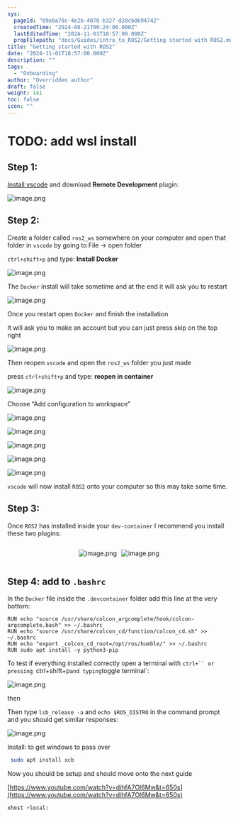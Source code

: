 ```yaml
---
sys:
  pageId: "89e0a78c-4e2b-4070-b327-d28cb0694742"
  createdTime: "2024-08-21T00:24:00.000Z"
  lastEditedTime: "2024-11-01T18:57:00.000Z"
  propFilepath: "docs/Guides/intro_to_ROS2/Getting started with ROS2.md"
title: "Getting started with ROS2"
date: "2024-11-01T18:57:00.000Z"
description: ""
tags:
  - "Onboarding"
author: "Overridden author"
draft: false
weight: 141
toc: false
icon: ""
---
```


# TODO: add wsl install

## Step 1:

[Install vscode](https://code.visualstudio.com/download) and download **Remote Development** plugin:

![image.png](https://prod-files-secure.s3.us-west-2.amazonaws.com/d518164a-d88e-44d1-a4ee-3adb3bd8bce0/efb52993-1881-4a40-b95e-6f020334f022/image.png?X-Amz-Algorithm=AWS4-HMAC-SHA256&X-Amz-Content-Sha256=UNSIGNED-PAYLOAD&X-Amz-Credential=ASIAZI2LB466SEQ6ZRR3%2F20250203%2Fus-west-2%2Fs3%2Faws4_request&X-Amz-Date=20250203T090905Z&X-Amz-Expires=3600&X-Amz-Security-Token=IQoJb3JpZ2luX2VjEPj%2F%2F%2F%2F%2F%2F%2F%2F%2F%2FwEaCXVzLXdlc3QtMiJHMEUCIAZDBe9WFVXQyuAx7hpRCKLOLdvRrMlz6tMxvo3tLzcBAiEArq7Nc6uEQAwC4Lnf53M2H71u31GKlROGQSlFrE1Bf4Uq%2FwMIERAAGgw2Mzc0MjMxODM4MDUiDANPc2%2BOMBsSlr%2FKIircAxDvfNXDxdcp9BJTx1ecymANo5fMbdX4ACpfPLiDj3rnsNjxpJ5q5hNCrnLaEykpXiyQNF3cilVTaMO8rq09o1J1MMcYJnmuSE1MTRSFgrHimu%2FG5c5gdscXFdRf%2FJaOnN135FmQ0sSvKtOHegmgSWf3ljm3yyrAUdrSuwpogbtV2HJ%2FMcTq3VawCleV6m6dZw6JIwHovvtXCIIfmqH6BfhflDk2bdHATIeKPvuDEfxzVT6i0inNElnU76qtGrXm8iyxzXQcSI1%2FKcyG8capn6z4RnCcualkoURy%2BEW5dg3RJ1yz6soEgKQpgtmTcplbVJuJWOCGfIZdAl3LGiNqTS19tqYoAiJcOB3xBerCXBjvEwYkVIqHtUUxPZYhc%2F3530LijYysewzjxbK2M6EYLbtHK%2F1%2FAcKl5V2uaAj9sPZ%2BN4NFuE578k8jMJbi3M8IbD%2BYgvT69kYF8ozjPm7mu4OUfQEkLhMpgm1VnHI5i3CGcBbyIpO4Jklu54HSwl0tV7YbyHFn2DulwoCCittYd%2FwsgKJqL1iebHpylnpXH2%2BVB4T5HwB5dqNCCSPpn6IQ3tzRW4kgpgBiQqeHB2k2RAQnLDLU7SnqXV7vQSlyF%2BCrAmrmoSfOjRdywRbAMNv0gb0GOqUBnzmYhLwCHbfbC90K7ZKakLM6pwzBYxreqCbQ%2BCDQZR9bYFGwnaAgwR3h90faGe4pmADpjSwQkpjKo5BZVy2tTwdURoRKifyQvd90u1S6P8YjcFjYZ7DqgLZ%2BJBdbsmotuPR8pCNl%2B8eCp1DWbzFLZIUQdOZrKCPFBM8EhIsXlk3eO6sG9GGkHWJdh01icZOAPkJaIfHccxE7qmr1EpSsstxZN9iG&X-Amz-Signature=c8380bb3d139642db4edf86f0fb9705b70fc32a9bcb834e749b39c3a1eb790b5&X-Amz-SignedHeaders=host&x-id=GetObject)

## Step 2:

Create a folder called `ros2_ws` somewhere on your computer and open that folder in `vscode` by going to File → open folder 

`ctrl+shift+p` and type: **Install Docker**

![image.png](https://prod-files-secure.s3.us-west-2.amazonaws.com/d518164a-d88e-44d1-a4ee-3adb3bd8bce0/2269dc0e-1cd5-47ff-bceb-c04ad9b2eab0/image.png?X-Amz-Algorithm=AWS4-HMAC-SHA256&X-Amz-Content-Sha256=UNSIGNED-PAYLOAD&X-Amz-Credential=ASIAZI2LB466SEQ6ZRR3%2F20250203%2Fus-west-2%2Fs3%2Faws4_request&X-Amz-Date=20250203T090905Z&X-Amz-Expires=3600&X-Amz-Security-Token=IQoJb3JpZ2luX2VjEPj%2F%2F%2F%2F%2F%2F%2F%2F%2F%2FwEaCXVzLXdlc3QtMiJHMEUCIAZDBe9WFVXQyuAx7hpRCKLOLdvRrMlz6tMxvo3tLzcBAiEArq7Nc6uEQAwC4Lnf53M2H71u31GKlROGQSlFrE1Bf4Uq%2FwMIERAAGgw2Mzc0MjMxODM4MDUiDANPc2%2BOMBsSlr%2FKIircAxDvfNXDxdcp9BJTx1ecymANo5fMbdX4ACpfPLiDj3rnsNjxpJ5q5hNCrnLaEykpXiyQNF3cilVTaMO8rq09o1J1MMcYJnmuSE1MTRSFgrHimu%2FG5c5gdscXFdRf%2FJaOnN135FmQ0sSvKtOHegmgSWf3ljm3yyrAUdrSuwpogbtV2HJ%2FMcTq3VawCleV6m6dZw6JIwHovvtXCIIfmqH6BfhflDk2bdHATIeKPvuDEfxzVT6i0inNElnU76qtGrXm8iyxzXQcSI1%2FKcyG8capn6z4RnCcualkoURy%2BEW5dg3RJ1yz6soEgKQpgtmTcplbVJuJWOCGfIZdAl3LGiNqTS19tqYoAiJcOB3xBerCXBjvEwYkVIqHtUUxPZYhc%2F3530LijYysewzjxbK2M6EYLbtHK%2F1%2FAcKl5V2uaAj9sPZ%2BN4NFuE578k8jMJbi3M8IbD%2BYgvT69kYF8ozjPm7mu4OUfQEkLhMpgm1VnHI5i3CGcBbyIpO4Jklu54HSwl0tV7YbyHFn2DulwoCCittYd%2FwsgKJqL1iebHpylnpXH2%2BVB4T5HwB5dqNCCSPpn6IQ3tzRW4kgpgBiQqeHB2k2RAQnLDLU7SnqXV7vQSlyF%2BCrAmrmoSfOjRdywRbAMNv0gb0GOqUBnzmYhLwCHbfbC90K7ZKakLM6pwzBYxreqCbQ%2BCDQZR9bYFGwnaAgwR3h90faGe4pmADpjSwQkpjKo5BZVy2tTwdURoRKifyQvd90u1S6P8YjcFjYZ7DqgLZ%2BJBdbsmotuPR8pCNl%2B8eCp1DWbzFLZIUQdOZrKCPFBM8EhIsXlk3eO6sG9GGkHWJdh01icZOAPkJaIfHccxE7qmr1EpSsstxZN9iG&X-Amz-Signature=db5c6b87136dbeb9ff11e30ad6989449a84dccb4600d8f5680fc9dac1b80f39e&X-Amz-SignedHeaders=host&x-id=GetObject)

The `Docker` install will take sometime and at the end it will ask you to restart

![image.png](https://prod-files-secure.s3.us-west-2.amazonaws.com/d518164a-d88e-44d1-a4ee-3adb3bd8bce0/ed233f78-be33-4b1f-b89c-9c346c0e961e/image.png?X-Amz-Algorithm=AWS4-HMAC-SHA256&X-Amz-Content-Sha256=UNSIGNED-PAYLOAD&X-Amz-Credential=ASIAZI2LB466SEQ6ZRR3%2F20250203%2Fus-west-2%2Fs3%2Faws4_request&X-Amz-Date=20250203T090905Z&X-Amz-Expires=3600&X-Amz-Security-Token=IQoJb3JpZ2luX2VjEPj%2F%2F%2F%2F%2F%2F%2F%2F%2F%2FwEaCXVzLXdlc3QtMiJHMEUCIAZDBe9WFVXQyuAx7hpRCKLOLdvRrMlz6tMxvo3tLzcBAiEArq7Nc6uEQAwC4Lnf53M2H71u31GKlROGQSlFrE1Bf4Uq%2FwMIERAAGgw2Mzc0MjMxODM4MDUiDANPc2%2BOMBsSlr%2FKIircAxDvfNXDxdcp9BJTx1ecymANo5fMbdX4ACpfPLiDj3rnsNjxpJ5q5hNCrnLaEykpXiyQNF3cilVTaMO8rq09o1J1MMcYJnmuSE1MTRSFgrHimu%2FG5c5gdscXFdRf%2FJaOnN135FmQ0sSvKtOHegmgSWf3ljm3yyrAUdrSuwpogbtV2HJ%2FMcTq3VawCleV6m6dZw6JIwHovvtXCIIfmqH6BfhflDk2bdHATIeKPvuDEfxzVT6i0inNElnU76qtGrXm8iyxzXQcSI1%2FKcyG8capn6z4RnCcualkoURy%2BEW5dg3RJ1yz6soEgKQpgtmTcplbVJuJWOCGfIZdAl3LGiNqTS19tqYoAiJcOB3xBerCXBjvEwYkVIqHtUUxPZYhc%2F3530LijYysewzjxbK2M6EYLbtHK%2F1%2FAcKl5V2uaAj9sPZ%2BN4NFuE578k8jMJbi3M8IbD%2BYgvT69kYF8ozjPm7mu4OUfQEkLhMpgm1VnHI5i3CGcBbyIpO4Jklu54HSwl0tV7YbyHFn2DulwoCCittYd%2FwsgKJqL1iebHpylnpXH2%2BVB4T5HwB5dqNCCSPpn6IQ3tzRW4kgpgBiQqeHB2k2RAQnLDLU7SnqXV7vQSlyF%2BCrAmrmoSfOjRdywRbAMNv0gb0GOqUBnzmYhLwCHbfbC90K7ZKakLM6pwzBYxreqCbQ%2BCDQZR9bYFGwnaAgwR3h90faGe4pmADpjSwQkpjKo5BZVy2tTwdURoRKifyQvd90u1S6P8YjcFjYZ7DqgLZ%2BJBdbsmotuPR8pCNl%2B8eCp1DWbzFLZIUQdOZrKCPFBM8EhIsXlk3eO6sG9GGkHWJdh01icZOAPkJaIfHccxE7qmr1EpSsstxZN9iG&X-Amz-Signature=6ead074419c6de8cd18b7e4576507643b9892ed3bd7dc0a72e3c558627ac1036&X-Amz-SignedHeaders=host&x-id=GetObject)

Once you restart open `Docker` and finish the installation

It will ask you to make an account but you can just press skip on the top right

![image.png](https://prod-files-secure.s3.us-west-2.amazonaws.com/d518164a-d88e-44d1-a4ee-3adb3bd8bce0/21010ad9-1659-4fd9-9f59-9932a09b2a3d/image.png?X-Amz-Algorithm=AWS4-HMAC-SHA256&X-Amz-Content-Sha256=UNSIGNED-PAYLOAD&X-Amz-Credential=ASIAZI2LB466SEQ6ZRR3%2F20250203%2Fus-west-2%2Fs3%2Faws4_request&X-Amz-Date=20250203T090905Z&X-Amz-Expires=3600&X-Amz-Security-Token=IQoJb3JpZ2luX2VjEPj%2F%2F%2F%2F%2F%2F%2F%2F%2F%2FwEaCXVzLXdlc3QtMiJHMEUCIAZDBe9WFVXQyuAx7hpRCKLOLdvRrMlz6tMxvo3tLzcBAiEArq7Nc6uEQAwC4Lnf53M2H71u31GKlROGQSlFrE1Bf4Uq%2FwMIERAAGgw2Mzc0MjMxODM4MDUiDANPc2%2BOMBsSlr%2FKIircAxDvfNXDxdcp9BJTx1ecymANo5fMbdX4ACpfPLiDj3rnsNjxpJ5q5hNCrnLaEykpXiyQNF3cilVTaMO8rq09o1J1MMcYJnmuSE1MTRSFgrHimu%2FG5c5gdscXFdRf%2FJaOnN135FmQ0sSvKtOHegmgSWf3ljm3yyrAUdrSuwpogbtV2HJ%2FMcTq3VawCleV6m6dZw6JIwHovvtXCIIfmqH6BfhflDk2bdHATIeKPvuDEfxzVT6i0inNElnU76qtGrXm8iyxzXQcSI1%2FKcyG8capn6z4RnCcualkoURy%2BEW5dg3RJ1yz6soEgKQpgtmTcplbVJuJWOCGfIZdAl3LGiNqTS19tqYoAiJcOB3xBerCXBjvEwYkVIqHtUUxPZYhc%2F3530LijYysewzjxbK2M6EYLbtHK%2F1%2FAcKl5V2uaAj9sPZ%2BN4NFuE578k8jMJbi3M8IbD%2BYgvT69kYF8ozjPm7mu4OUfQEkLhMpgm1VnHI5i3CGcBbyIpO4Jklu54HSwl0tV7YbyHFn2DulwoCCittYd%2FwsgKJqL1iebHpylnpXH2%2BVB4T5HwB5dqNCCSPpn6IQ3tzRW4kgpgBiQqeHB2k2RAQnLDLU7SnqXV7vQSlyF%2BCrAmrmoSfOjRdywRbAMNv0gb0GOqUBnzmYhLwCHbfbC90K7ZKakLM6pwzBYxreqCbQ%2BCDQZR9bYFGwnaAgwR3h90faGe4pmADpjSwQkpjKo5BZVy2tTwdURoRKifyQvd90u1S6P8YjcFjYZ7DqgLZ%2BJBdbsmotuPR8pCNl%2B8eCp1DWbzFLZIUQdOZrKCPFBM8EhIsXlk3eO6sG9GGkHWJdh01icZOAPkJaIfHccxE7qmr1EpSsstxZN9iG&X-Amz-Signature=d56367e8c60f2d880467ed9ad9633d5e979a5d3676e92322c243d14c2287d09e&X-Amz-SignedHeaders=host&x-id=GetObject)

Then reopen `vscode` and open the `ros2_ws` folder you just made

press `ctrl+shift+p` and type: **reopen in container**

![image.png](https://prod-files-secure.s3.us-west-2.amazonaws.com/d518164a-d88e-44d1-a4ee-3adb3bd8bce0/4e93b8c2-41ad-488c-8095-c74205196118/image.png?X-Amz-Algorithm=AWS4-HMAC-SHA256&X-Amz-Content-Sha256=UNSIGNED-PAYLOAD&X-Amz-Credential=ASIAZI2LB466SEQ6ZRR3%2F20250203%2Fus-west-2%2Fs3%2Faws4_request&X-Amz-Date=20250203T090905Z&X-Amz-Expires=3600&X-Amz-Security-Token=IQoJb3JpZ2luX2VjEPj%2F%2F%2F%2F%2F%2F%2F%2F%2F%2FwEaCXVzLXdlc3QtMiJHMEUCIAZDBe9WFVXQyuAx7hpRCKLOLdvRrMlz6tMxvo3tLzcBAiEArq7Nc6uEQAwC4Lnf53M2H71u31GKlROGQSlFrE1Bf4Uq%2FwMIERAAGgw2Mzc0MjMxODM4MDUiDANPc2%2BOMBsSlr%2FKIircAxDvfNXDxdcp9BJTx1ecymANo5fMbdX4ACpfPLiDj3rnsNjxpJ5q5hNCrnLaEykpXiyQNF3cilVTaMO8rq09o1J1MMcYJnmuSE1MTRSFgrHimu%2FG5c5gdscXFdRf%2FJaOnN135FmQ0sSvKtOHegmgSWf3ljm3yyrAUdrSuwpogbtV2HJ%2FMcTq3VawCleV6m6dZw6JIwHovvtXCIIfmqH6BfhflDk2bdHATIeKPvuDEfxzVT6i0inNElnU76qtGrXm8iyxzXQcSI1%2FKcyG8capn6z4RnCcualkoURy%2BEW5dg3RJ1yz6soEgKQpgtmTcplbVJuJWOCGfIZdAl3LGiNqTS19tqYoAiJcOB3xBerCXBjvEwYkVIqHtUUxPZYhc%2F3530LijYysewzjxbK2M6EYLbtHK%2F1%2FAcKl5V2uaAj9sPZ%2BN4NFuE578k8jMJbi3M8IbD%2BYgvT69kYF8ozjPm7mu4OUfQEkLhMpgm1VnHI5i3CGcBbyIpO4Jklu54HSwl0tV7YbyHFn2DulwoCCittYd%2FwsgKJqL1iebHpylnpXH2%2BVB4T5HwB5dqNCCSPpn6IQ3tzRW4kgpgBiQqeHB2k2RAQnLDLU7SnqXV7vQSlyF%2BCrAmrmoSfOjRdywRbAMNv0gb0GOqUBnzmYhLwCHbfbC90K7ZKakLM6pwzBYxreqCbQ%2BCDQZR9bYFGwnaAgwR3h90faGe4pmADpjSwQkpjKo5BZVy2tTwdURoRKifyQvd90u1S6P8YjcFjYZ7DqgLZ%2BJBdbsmotuPR8pCNl%2B8eCp1DWbzFLZIUQdOZrKCPFBM8EhIsXlk3eO6sG9GGkHWJdh01icZOAPkJaIfHccxE7qmr1EpSsstxZN9iG&X-Amz-Signature=5625cc368ab2d76e5a2318391f4ccdbff14b330183df67f3fbe66101dac1eccc&X-Amz-SignedHeaders=host&x-id=GetObject)

Choose “Add configuration to workspace”

![image.png](https://prod-files-secure.s3.us-west-2.amazonaws.com/d518164a-d88e-44d1-a4ee-3adb3bd8bce0/9560b282-5060-4989-ba37-97e7b2c22476/image.png?X-Amz-Algorithm=AWS4-HMAC-SHA256&X-Amz-Content-Sha256=UNSIGNED-PAYLOAD&X-Amz-Credential=ASIAZI2LB466SEQ6ZRR3%2F20250203%2Fus-west-2%2Fs3%2Faws4_request&X-Amz-Date=20250203T090905Z&X-Amz-Expires=3600&X-Amz-Security-Token=IQoJb3JpZ2luX2VjEPj%2F%2F%2F%2F%2F%2F%2F%2F%2F%2FwEaCXVzLXdlc3QtMiJHMEUCIAZDBe9WFVXQyuAx7hpRCKLOLdvRrMlz6tMxvo3tLzcBAiEArq7Nc6uEQAwC4Lnf53M2H71u31GKlROGQSlFrE1Bf4Uq%2FwMIERAAGgw2Mzc0MjMxODM4MDUiDANPc2%2BOMBsSlr%2FKIircAxDvfNXDxdcp9BJTx1ecymANo5fMbdX4ACpfPLiDj3rnsNjxpJ5q5hNCrnLaEykpXiyQNF3cilVTaMO8rq09o1J1MMcYJnmuSE1MTRSFgrHimu%2FG5c5gdscXFdRf%2FJaOnN135FmQ0sSvKtOHegmgSWf3ljm3yyrAUdrSuwpogbtV2HJ%2FMcTq3VawCleV6m6dZw6JIwHovvtXCIIfmqH6BfhflDk2bdHATIeKPvuDEfxzVT6i0inNElnU76qtGrXm8iyxzXQcSI1%2FKcyG8capn6z4RnCcualkoURy%2BEW5dg3RJ1yz6soEgKQpgtmTcplbVJuJWOCGfIZdAl3LGiNqTS19tqYoAiJcOB3xBerCXBjvEwYkVIqHtUUxPZYhc%2F3530LijYysewzjxbK2M6EYLbtHK%2F1%2FAcKl5V2uaAj9sPZ%2BN4NFuE578k8jMJbi3M8IbD%2BYgvT69kYF8ozjPm7mu4OUfQEkLhMpgm1VnHI5i3CGcBbyIpO4Jklu54HSwl0tV7YbyHFn2DulwoCCittYd%2FwsgKJqL1iebHpylnpXH2%2BVB4T5HwB5dqNCCSPpn6IQ3tzRW4kgpgBiQqeHB2k2RAQnLDLU7SnqXV7vQSlyF%2BCrAmrmoSfOjRdywRbAMNv0gb0GOqUBnzmYhLwCHbfbC90K7ZKakLM6pwzBYxreqCbQ%2BCDQZR9bYFGwnaAgwR3h90faGe4pmADpjSwQkpjKo5BZVy2tTwdURoRKifyQvd90u1S6P8YjcFjYZ7DqgLZ%2BJBdbsmotuPR8pCNl%2B8eCp1DWbzFLZIUQdOZrKCPFBM8EhIsXlk3eO6sG9GGkHWJdh01icZOAPkJaIfHccxE7qmr1EpSsstxZN9iG&X-Amz-Signature=26070a3ff5301bf2f97ab965218b21baa9ea3f77a55fc36d6fa3f82a54cc5541&X-Amz-SignedHeaders=host&x-id=GetObject)

![image.png](https://prod-files-secure.s3.us-west-2.amazonaws.com/d518164a-d88e-44d1-a4ee-3adb3bd8bce0/2ee63f81-886b-48e8-a553-dc6e5eac99e4/image.png?X-Amz-Algorithm=AWS4-HMAC-SHA256&X-Amz-Content-Sha256=UNSIGNED-PAYLOAD&X-Amz-Credential=ASIAZI2LB466SEQ6ZRR3%2F20250203%2Fus-west-2%2Fs3%2Faws4_request&X-Amz-Date=20250203T090905Z&X-Amz-Expires=3600&X-Amz-Security-Token=IQoJb3JpZ2luX2VjEPj%2F%2F%2F%2F%2F%2F%2F%2F%2F%2FwEaCXVzLXdlc3QtMiJHMEUCIAZDBe9WFVXQyuAx7hpRCKLOLdvRrMlz6tMxvo3tLzcBAiEArq7Nc6uEQAwC4Lnf53M2H71u31GKlROGQSlFrE1Bf4Uq%2FwMIERAAGgw2Mzc0MjMxODM4MDUiDANPc2%2BOMBsSlr%2FKIircAxDvfNXDxdcp9BJTx1ecymANo5fMbdX4ACpfPLiDj3rnsNjxpJ5q5hNCrnLaEykpXiyQNF3cilVTaMO8rq09o1J1MMcYJnmuSE1MTRSFgrHimu%2FG5c5gdscXFdRf%2FJaOnN135FmQ0sSvKtOHegmgSWf3ljm3yyrAUdrSuwpogbtV2HJ%2FMcTq3VawCleV6m6dZw6JIwHovvtXCIIfmqH6BfhflDk2bdHATIeKPvuDEfxzVT6i0inNElnU76qtGrXm8iyxzXQcSI1%2FKcyG8capn6z4RnCcualkoURy%2BEW5dg3RJ1yz6soEgKQpgtmTcplbVJuJWOCGfIZdAl3LGiNqTS19tqYoAiJcOB3xBerCXBjvEwYkVIqHtUUxPZYhc%2F3530LijYysewzjxbK2M6EYLbtHK%2F1%2FAcKl5V2uaAj9sPZ%2BN4NFuE578k8jMJbi3M8IbD%2BYgvT69kYF8ozjPm7mu4OUfQEkLhMpgm1VnHI5i3CGcBbyIpO4Jklu54HSwl0tV7YbyHFn2DulwoCCittYd%2FwsgKJqL1iebHpylnpXH2%2BVB4T5HwB5dqNCCSPpn6IQ3tzRW4kgpgBiQqeHB2k2RAQnLDLU7SnqXV7vQSlyF%2BCrAmrmoSfOjRdywRbAMNv0gb0GOqUBnzmYhLwCHbfbC90K7ZKakLM6pwzBYxreqCbQ%2BCDQZR9bYFGwnaAgwR3h90faGe4pmADpjSwQkpjKo5BZVy2tTwdURoRKifyQvd90u1S6P8YjcFjYZ7DqgLZ%2BJBdbsmotuPR8pCNl%2B8eCp1DWbzFLZIUQdOZrKCPFBM8EhIsXlk3eO6sG9GGkHWJdh01icZOAPkJaIfHccxE7qmr1EpSsstxZN9iG&X-Amz-Signature=ccc0962e9f8321d34a67336cf8cb1f550a31dd75eda5f142f411bb529152d4df&X-Amz-SignedHeaders=host&x-id=GetObject)

![image.png](https://prod-files-secure.s3.us-west-2.amazonaws.com/d518164a-d88e-44d1-a4ee-3adb3bd8bce0/ae1580b2-b048-407e-aed9-b584224a7a04/image.png?X-Amz-Algorithm=AWS4-HMAC-SHA256&X-Amz-Content-Sha256=UNSIGNED-PAYLOAD&X-Amz-Credential=ASIAZI2LB466SEQ6ZRR3%2F20250203%2Fus-west-2%2Fs3%2Faws4_request&X-Amz-Date=20250203T090905Z&X-Amz-Expires=3600&X-Amz-Security-Token=IQoJb3JpZ2luX2VjEPj%2F%2F%2F%2F%2F%2F%2F%2F%2F%2FwEaCXVzLXdlc3QtMiJHMEUCIAZDBe9WFVXQyuAx7hpRCKLOLdvRrMlz6tMxvo3tLzcBAiEArq7Nc6uEQAwC4Lnf53M2H71u31GKlROGQSlFrE1Bf4Uq%2FwMIERAAGgw2Mzc0MjMxODM4MDUiDANPc2%2BOMBsSlr%2FKIircAxDvfNXDxdcp9BJTx1ecymANo5fMbdX4ACpfPLiDj3rnsNjxpJ5q5hNCrnLaEykpXiyQNF3cilVTaMO8rq09o1J1MMcYJnmuSE1MTRSFgrHimu%2FG5c5gdscXFdRf%2FJaOnN135FmQ0sSvKtOHegmgSWf3ljm3yyrAUdrSuwpogbtV2HJ%2FMcTq3VawCleV6m6dZw6JIwHovvtXCIIfmqH6BfhflDk2bdHATIeKPvuDEfxzVT6i0inNElnU76qtGrXm8iyxzXQcSI1%2FKcyG8capn6z4RnCcualkoURy%2BEW5dg3RJ1yz6soEgKQpgtmTcplbVJuJWOCGfIZdAl3LGiNqTS19tqYoAiJcOB3xBerCXBjvEwYkVIqHtUUxPZYhc%2F3530LijYysewzjxbK2M6EYLbtHK%2F1%2FAcKl5V2uaAj9sPZ%2BN4NFuE578k8jMJbi3M8IbD%2BYgvT69kYF8ozjPm7mu4OUfQEkLhMpgm1VnHI5i3CGcBbyIpO4Jklu54HSwl0tV7YbyHFn2DulwoCCittYd%2FwsgKJqL1iebHpylnpXH2%2BVB4T5HwB5dqNCCSPpn6IQ3tzRW4kgpgBiQqeHB2k2RAQnLDLU7SnqXV7vQSlyF%2BCrAmrmoSfOjRdywRbAMNv0gb0GOqUBnzmYhLwCHbfbC90K7ZKakLM6pwzBYxreqCbQ%2BCDQZR9bYFGwnaAgwR3h90faGe4pmADpjSwQkpjKo5BZVy2tTwdURoRKifyQvd90u1S6P8YjcFjYZ7DqgLZ%2BJBdbsmotuPR8pCNl%2B8eCp1DWbzFLZIUQdOZrKCPFBM8EhIsXlk3eO6sG9GGkHWJdh01icZOAPkJaIfHccxE7qmr1EpSsstxZN9iG&X-Amz-Signature=6990710faf7494aef1173a3b7b503bca0c59c7c068f10cd2d00ad70d7ef7e71c&X-Amz-SignedHeaders=host&x-id=GetObject)

![image.png](https://prod-files-secure.s3.us-west-2.amazonaws.com/d518164a-d88e-44d1-a4ee-3adb3bd8bce0/53255b28-f75e-430f-b9e3-c0ac8577e42b/image.png?X-Amz-Algorithm=AWS4-HMAC-SHA256&X-Amz-Content-Sha256=UNSIGNED-PAYLOAD&X-Amz-Credential=ASIAZI2LB466SEQ6ZRR3%2F20250203%2Fus-west-2%2Fs3%2Faws4_request&X-Amz-Date=20250203T090905Z&X-Amz-Expires=3600&X-Amz-Security-Token=IQoJb3JpZ2luX2VjEPj%2F%2F%2F%2F%2F%2F%2F%2F%2F%2FwEaCXVzLXdlc3QtMiJHMEUCIAZDBe9WFVXQyuAx7hpRCKLOLdvRrMlz6tMxvo3tLzcBAiEArq7Nc6uEQAwC4Lnf53M2H71u31GKlROGQSlFrE1Bf4Uq%2FwMIERAAGgw2Mzc0MjMxODM4MDUiDANPc2%2BOMBsSlr%2FKIircAxDvfNXDxdcp9BJTx1ecymANo5fMbdX4ACpfPLiDj3rnsNjxpJ5q5hNCrnLaEykpXiyQNF3cilVTaMO8rq09o1J1MMcYJnmuSE1MTRSFgrHimu%2FG5c5gdscXFdRf%2FJaOnN135FmQ0sSvKtOHegmgSWf3ljm3yyrAUdrSuwpogbtV2HJ%2FMcTq3VawCleV6m6dZw6JIwHovvtXCIIfmqH6BfhflDk2bdHATIeKPvuDEfxzVT6i0inNElnU76qtGrXm8iyxzXQcSI1%2FKcyG8capn6z4RnCcualkoURy%2BEW5dg3RJ1yz6soEgKQpgtmTcplbVJuJWOCGfIZdAl3LGiNqTS19tqYoAiJcOB3xBerCXBjvEwYkVIqHtUUxPZYhc%2F3530LijYysewzjxbK2M6EYLbtHK%2F1%2FAcKl5V2uaAj9sPZ%2BN4NFuE578k8jMJbi3M8IbD%2BYgvT69kYF8ozjPm7mu4OUfQEkLhMpgm1VnHI5i3CGcBbyIpO4Jklu54HSwl0tV7YbyHFn2DulwoCCittYd%2FwsgKJqL1iebHpylnpXH2%2BVB4T5HwB5dqNCCSPpn6IQ3tzRW4kgpgBiQqeHB2k2RAQnLDLU7SnqXV7vQSlyF%2BCrAmrmoSfOjRdywRbAMNv0gb0GOqUBnzmYhLwCHbfbC90K7ZKakLM6pwzBYxreqCbQ%2BCDQZR9bYFGwnaAgwR3h90faGe4pmADpjSwQkpjKo5BZVy2tTwdURoRKifyQvd90u1S6P8YjcFjYZ7DqgLZ%2BJBdbsmotuPR8pCNl%2B8eCp1DWbzFLZIUQdOZrKCPFBM8EhIsXlk3eO6sG9GGkHWJdh01icZOAPkJaIfHccxE7qmr1EpSsstxZN9iG&X-Amz-Signature=eee05d7750886b561af489a32563876df462a5b37f475fc61574452a3a3d1853&X-Amz-SignedHeaders=host&x-id=GetObject)

![image.png](https://prod-files-secure.s3.us-west-2.amazonaws.com/d518164a-d88e-44d1-a4ee-3adb3bd8bce0/7c562767-5af9-4ffb-97d1-327bcdf4ee00/image.png?X-Amz-Algorithm=AWS4-HMAC-SHA256&X-Amz-Content-Sha256=UNSIGNED-PAYLOAD&X-Amz-Credential=ASIAZI2LB466SEQ6ZRR3%2F20250203%2Fus-west-2%2Fs3%2Faws4_request&X-Amz-Date=20250203T090905Z&X-Amz-Expires=3600&X-Amz-Security-Token=IQoJb3JpZ2luX2VjEPj%2F%2F%2F%2F%2F%2F%2F%2F%2F%2FwEaCXVzLXdlc3QtMiJHMEUCIAZDBe9WFVXQyuAx7hpRCKLOLdvRrMlz6tMxvo3tLzcBAiEArq7Nc6uEQAwC4Lnf53M2H71u31GKlROGQSlFrE1Bf4Uq%2FwMIERAAGgw2Mzc0MjMxODM4MDUiDANPc2%2BOMBsSlr%2FKIircAxDvfNXDxdcp9BJTx1ecymANo5fMbdX4ACpfPLiDj3rnsNjxpJ5q5hNCrnLaEykpXiyQNF3cilVTaMO8rq09o1J1MMcYJnmuSE1MTRSFgrHimu%2FG5c5gdscXFdRf%2FJaOnN135FmQ0sSvKtOHegmgSWf3ljm3yyrAUdrSuwpogbtV2HJ%2FMcTq3VawCleV6m6dZw6JIwHovvtXCIIfmqH6BfhflDk2bdHATIeKPvuDEfxzVT6i0inNElnU76qtGrXm8iyxzXQcSI1%2FKcyG8capn6z4RnCcualkoURy%2BEW5dg3RJ1yz6soEgKQpgtmTcplbVJuJWOCGfIZdAl3LGiNqTS19tqYoAiJcOB3xBerCXBjvEwYkVIqHtUUxPZYhc%2F3530LijYysewzjxbK2M6EYLbtHK%2F1%2FAcKl5V2uaAj9sPZ%2BN4NFuE578k8jMJbi3M8IbD%2BYgvT69kYF8ozjPm7mu4OUfQEkLhMpgm1VnHI5i3CGcBbyIpO4Jklu54HSwl0tV7YbyHFn2DulwoCCittYd%2FwsgKJqL1iebHpylnpXH2%2BVB4T5HwB5dqNCCSPpn6IQ3tzRW4kgpgBiQqeHB2k2RAQnLDLU7SnqXV7vQSlyF%2BCrAmrmoSfOjRdywRbAMNv0gb0GOqUBnzmYhLwCHbfbC90K7ZKakLM6pwzBYxreqCbQ%2BCDQZR9bYFGwnaAgwR3h90faGe4pmADpjSwQkpjKo5BZVy2tTwdURoRKifyQvd90u1S6P8YjcFjYZ7DqgLZ%2BJBdbsmotuPR8pCNl%2B8eCp1DWbzFLZIUQdOZrKCPFBM8EhIsXlk3eO6sG9GGkHWJdh01icZOAPkJaIfHccxE7qmr1EpSsstxZN9iG&X-Amz-Signature=521b63759338dc35c9f2d2a42a0751ea479b0c3d874eff30a29403063832c883&X-Amz-SignedHeaders=host&x-id=GetObject)

`vscode` will now install `ROS2` onto your computer so this may take some time.

## Step 3:

Once `ROS2` has installed inside your `dev-container` I recommend you install these two plugins:

<div style="display: flex;flex-direction: row; column-gap:10px; max-width: 630px;justify-content: center;">
<div>

![image.png](https://prod-files-secure.s3.us-west-2.amazonaws.com/d518164a-d88e-44d1-a4ee-3adb3bd8bce0/3fc3d550-5a54-4ba1-ba6b-faa01cdb7369/image.png?X-Amz-Algorithm=AWS4-HMAC-SHA256&X-Amz-Content-Sha256=UNSIGNED-PAYLOAD&X-Amz-Credential=ASIAZI2LB466XNVLZUUG%2F20250203%2Fus-west-2%2Fs3%2Faws4_request&X-Amz-Date=20250203T090908Z&X-Amz-Expires=3600&X-Amz-Security-Token=IQoJb3JpZ2luX2VjEPj%2F%2F%2F%2F%2F%2F%2F%2F%2F%2FwEaCXVzLXdlc3QtMiJHMEUCIFHV2PrheK35jVUuoHJqw8QY5m1cX%2F%2BgvLn%2F3arnLyIlAiEAplHOzxBX3MVrQkdkLfH8Z3UuHzw5YxqkzxBG8R2vApsq%2FwMIERAAGgw2Mzc0MjMxODM4MDUiDMnYfwB4o4WvIjscpircA%2Ff07BQOVTrZbAaFvLIMIeggb6Db%2F9hxU3bZnOjmlgRn0iYlfHXjn%2B6eF2%2BSz4MDji7AjV92%2FCkf3N%2F9hsLJx1W%2Fa8HTirxvqI5nB4za8VAsjG4489FNtevR0iicEdBOohRV3DVGj%2BWaBBZw3NrVYev5iyEzY5ZkdBl3vUvtUqwf3UQG49AfKmm%2FpwCtAkot0KTpA876MWJbblUVgFH60iPJM4nzYYDchxyli8O4d%2FcfF7sLzJo%2BAUVCot%2FInTK4ryAtdrcVisSU0V7zMx1B%2BNT4C53GDdi%2BVNItB08Nzo3crNpEaHNIkXYwdmRWNKQCAMQ%2BQhCu%2By1PxaQ3%2FJqClX0C3NCeydKEWoM4A0B972FxLp6RAqdgpuIpQzlcylWXOv3QAPDAl3pe6n%2Fjwu2jo4KsZwxaXDAhYotZ%2BsbSLPeL%2BEMJacqoPXoG4xf587wrHa9e9d8TpCoEqNzi3tX60DAbbrB1Gzt3zf%2BUANhdX0CXf0NTt0z3RtC5I4AItonld5Hs0teyGoyx4vF%2BSfQyEBGPmZoQ9HIOZfUmBwfeSPm4CVcqBafBG%2BOFPjsLJvuhux0jCpmyIj6AgMlQUekJsD5pZPZOiPEJkaWzlKphQ9oE%2Bj9RRf%2B1a55kZWeyMJn0gb0GOqUBSUP%2BhgXBWYdkzwiPb3LN3nuUAXQt%2FZ6zyo8w5AJANXEDrlB37P2XoxZnM035sq%2FRgLpbTtVy6sxdt7ch5b8UtA0c6uGA0BMH4DZCaXE%2BIj340g4J%2FTbTgZRDWnMan%2Bx47XVLCz0ALaJ%2FbaxRirHlPP1z%2FQOwkboUWEcMEa07tg%2BQG%2FM6XaDbtez%2FwQFOtZ6UqVwg9Zh5o5YjAicTXIFyzoaSfYBa&X-Amz-Signature=9647f3b3018f526e18c6d98c8c2432e5d8d8957597f7d86ee4874e829aaa66c5&X-Amz-SignedHeaders=host&x-id=GetObject)

</div>
<div>

![image.png](https://prod-files-secure.s3.us-west-2.amazonaws.com/d518164a-d88e-44d1-a4ee-3adb3bd8bce0/d994cc66-13c2-4093-a5a3-f84cf4601a82/image.png?X-Amz-Algorithm=AWS4-HMAC-SHA256&X-Amz-Content-Sha256=UNSIGNED-PAYLOAD&X-Amz-Credential=ASIAZI2LB4663VM462QT%2F20250203%2Fus-west-2%2Fs3%2Faws4_request&X-Amz-Date=20250203T090908Z&X-Amz-Expires=3600&X-Amz-Security-Token=IQoJb3JpZ2luX2VjEPj%2F%2F%2F%2F%2F%2F%2F%2F%2F%2FwEaCXVzLXdlc3QtMiJGMEQCIFKi2gLIPT5gkwCByFlgz9anOJw%2Fc8BaxtfSRZPHrr7qAiBMyKC3MJN4hzEuPV3jAqOajMyBRuaCUgIIxFpCBGxsKSr%2FAwgREAAaDDYzNzQyMzE4MzgwNSIMyOz2NwlVodQjtXNIKtwDGsGlGyC1Hak0vi%2FNKrWSH9rN58WGS8hy86LqSvvHQJqW%2BJkYzkAa4i5GlGOxFIbSx%2Fcghl2v%2Bn0kR4aVZYqcyBsKgw253iK4WcCsWnZJqs2NrVfNDlfdMR00DfXiOFlcE6j8a%2FdJkFpi%2BidmKGuE%2BH%2BeB5GL4ZL4RbRGjNTyRCPc5iDFojz2e8rKU%2FmRig7gqDAS9FB1zhrQQn8ozte70HQCZqP3AxtQ8Oj664LHTR1ID7p9HjzwMZTU%2Ff6YjjsNIu2W56oK%2FiJqTaPFybdwRajJLnOJL%2BJSN8zxitKEWfscnFdob1FfB1KgCXbjcyYo3ZyBvTkQ59a0F7IGBjnuAgQq4p7nr2GE4VGunY5SoyYIj9iLxDj6MDWtogTnWmUsKe4n1TNIPU3FOdO6C0rikfxaph6IUIoqqGrT8fq%2FF%2BfqUi86XMRkAXvjNwMJXKn3znZCoZcNfRW8altRBAACMvQnEMDueM3Ps5mijGnfEpe9eHb4hL6ka4TVuS%2BFSrNrhiQyh1UtcKkU6JB8dJBDA3TBuXCZJcLpPH1wiM6e5wYEYDPCfsYwUkfFBHs1Fg4HrnvC0upzsygiIMOodnQ3P2DU5ayfOvRqpWMqt2ocBVhZGE%2BTGWW2Yxt0PuUwo%2FSBvQY6pgE7mEAiFPe5YsSG2v1O%2B3JMtNE7v%2BDrGIT7EyYlp2YWHu09LDv%2FTt6vsgdYIVWvpTN5%2F00S7IzC7ruWvwuxwxmuBGjgcFALOyAH9Q%2BcOlmJ7WcRnTXSngB3GKyb9n8eh8eaP7yB7w9pztlvR3ClFnmGeauhlugTONDA6ZYSKySnNHeKCc3gIo8pF9KabPHu95bxtAGAW4asWouEiEYg5gY0Zv2ahy3x&X-Amz-Signature=50160fccb6e4e5e4c6064c1c4951096da953e7b1e61ac73d2d2212a9082fd6c2&X-Amz-SignedHeaders=host&x-id=GetObject)

</div>
</div>

## Step 4: add to `.bashrc`

In the `Docker` file inside the `.devcontainer` folder add this line at the very bottom: 

```docker
RUN echo "source /usr/share/colcon_argcomplete/hook/colcon-argcomplete.bash" >> ~/.bashrc
RUN echo "source /usr/share/colcon_cd/function/colcon_cd.sh" >> ~/.bashrc
RUN echo "export _colcon_cd_root=/opt/ros/humble/" >> ~/.bashrc
RUN sudo apt install -y python3-pip 
```

To test if everything installed correctly open a terminal with `ctrl+`` or pressing `ctrl+shift+p` and typing `toggle terminal`:

![image.png](https://prod-files-secure.s3.us-west-2.amazonaws.com/d518164a-d88e-44d1-a4ee-3adb3bd8bce0/6a4943d8-b04e-4c02-9a58-775f3384d1a5/image.png?X-Amz-Algorithm=AWS4-HMAC-SHA256&X-Amz-Content-Sha256=UNSIGNED-PAYLOAD&X-Amz-Credential=ASIAZI2LB466SEQ6ZRR3%2F20250203%2Fus-west-2%2Fs3%2Faws4_request&X-Amz-Date=20250203T090905Z&X-Amz-Expires=3600&X-Amz-Security-Token=IQoJb3JpZ2luX2VjEPj%2F%2F%2F%2F%2F%2F%2F%2F%2F%2FwEaCXVzLXdlc3QtMiJHMEUCIAZDBe9WFVXQyuAx7hpRCKLOLdvRrMlz6tMxvo3tLzcBAiEArq7Nc6uEQAwC4Lnf53M2H71u31GKlROGQSlFrE1Bf4Uq%2FwMIERAAGgw2Mzc0MjMxODM4MDUiDANPc2%2BOMBsSlr%2FKIircAxDvfNXDxdcp9BJTx1ecymANo5fMbdX4ACpfPLiDj3rnsNjxpJ5q5hNCrnLaEykpXiyQNF3cilVTaMO8rq09o1J1MMcYJnmuSE1MTRSFgrHimu%2FG5c5gdscXFdRf%2FJaOnN135FmQ0sSvKtOHegmgSWf3ljm3yyrAUdrSuwpogbtV2HJ%2FMcTq3VawCleV6m6dZw6JIwHovvtXCIIfmqH6BfhflDk2bdHATIeKPvuDEfxzVT6i0inNElnU76qtGrXm8iyxzXQcSI1%2FKcyG8capn6z4RnCcualkoURy%2BEW5dg3RJ1yz6soEgKQpgtmTcplbVJuJWOCGfIZdAl3LGiNqTS19tqYoAiJcOB3xBerCXBjvEwYkVIqHtUUxPZYhc%2F3530LijYysewzjxbK2M6EYLbtHK%2F1%2FAcKl5V2uaAj9sPZ%2BN4NFuE578k8jMJbi3M8IbD%2BYgvT69kYF8ozjPm7mu4OUfQEkLhMpgm1VnHI5i3CGcBbyIpO4Jklu54HSwl0tV7YbyHFn2DulwoCCittYd%2FwsgKJqL1iebHpylnpXH2%2BVB4T5HwB5dqNCCSPpn6IQ3tzRW4kgpgBiQqeHB2k2RAQnLDLU7SnqXV7vQSlyF%2BCrAmrmoSfOjRdywRbAMNv0gb0GOqUBnzmYhLwCHbfbC90K7ZKakLM6pwzBYxreqCbQ%2BCDQZR9bYFGwnaAgwR3h90faGe4pmADpjSwQkpjKo5BZVy2tTwdURoRKifyQvd90u1S6P8YjcFjYZ7DqgLZ%2BJBdbsmotuPR8pCNl%2B8eCp1DWbzFLZIUQdOZrKCPFBM8EhIsXlk3eO6sG9GGkHWJdh01icZOAPkJaIfHccxE7qmr1EpSsstxZN9iG&X-Amz-Signature=69599a90d6815ec3910aab272309aec80b8fb0f376a5ee7d23ced537fc99a8af&X-Amz-SignedHeaders=host&x-id=GetObject)

then 

Then type `lsb_release -a` and `echo $ROS_DISTRO` in the command prompt and you should get similar responses:

![image.png](https://prod-files-secure.s3.us-west-2.amazonaws.com/d518164a-d88e-44d1-a4ee-3adb3bd8bce0/3e635dec-a805-4e85-8b9e-d000e5b71a4e/image.png?X-Amz-Algorithm=AWS4-HMAC-SHA256&X-Amz-Content-Sha256=UNSIGNED-PAYLOAD&X-Amz-Credential=ASIAZI2LB466SEQ6ZRR3%2F20250203%2Fus-west-2%2Fs3%2Faws4_request&X-Amz-Date=20250203T090905Z&X-Amz-Expires=3600&X-Amz-Security-Token=IQoJb3JpZ2luX2VjEPj%2F%2F%2F%2F%2F%2F%2F%2F%2F%2FwEaCXVzLXdlc3QtMiJHMEUCIAZDBe9WFVXQyuAx7hpRCKLOLdvRrMlz6tMxvo3tLzcBAiEArq7Nc6uEQAwC4Lnf53M2H71u31GKlROGQSlFrE1Bf4Uq%2FwMIERAAGgw2Mzc0MjMxODM4MDUiDANPc2%2BOMBsSlr%2FKIircAxDvfNXDxdcp9BJTx1ecymANo5fMbdX4ACpfPLiDj3rnsNjxpJ5q5hNCrnLaEykpXiyQNF3cilVTaMO8rq09o1J1MMcYJnmuSE1MTRSFgrHimu%2FG5c5gdscXFdRf%2FJaOnN135FmQ0sSvKtOHegmgSWf3ljm3yyrAUdrSuwpogbtV2HJ%2FMcTq3VawCleV6m6dZw6JIwHovvtXCIIfmqH6BfhflDk2bdHATIeKPvuDEfxzVT6i0inNElnU76qtGrXm8iyxzXQcSI1%2FKcyG8capn6z4RnCcualkoURy%2BEW5dg3RJ1yz6soEgKQpgtmTcplbVJuJWOCGfIZdAl3LGiNqTS19tqYoAiJcOB3xBerCXBjvEwYkVIqHtUUxPZYhc%2F3530LijYysewzjxbK2M6EYLbtHK%2F1%2FAcKl5V2uaAj9sPZ%2BN4NFuE578k8jMJbi3M8IbD%2BYgvT69kYF8ozjPm7mu4OUfQEkLhMpgm1VnHI5i3CGcBbyIpO4Jklu54HSwl0tV7YbyHFn2DulwoCCittYd%2FwsgKJqL1iebHpylnpXH2%2BVB4T5HwB5dqNCCSPpn6IQ3tzRW4kgpgBiQqeHB2k2RAQnLDLU7SnqXV7vQSlyF%2BCrAmrmoSfOjRdywRbAMNv0gb0GOqUBnzmYhLwCHbfbC90K7ZKakLM6pwzBYxreqCbQ%2BCDQZR9bYFGwnaAgwR3h90faGe4pmADpjSwQkpjKo5BZVy2tTwdURoRKifyQvd90u1S6P8YjcFjYZ7DqgLZ%2BJBdbsmotuPR8pCNl%2B8eCp1DWbzFLZIUQdOZrKCPFBM8EhIsXlk3eO6sG9GGkHWJdh01icZOAPkJaIfHccxE7qmr1EpSsstxZN9iG&X-Amz-Signature=c85e99fd00cbcf699388dd41995da0b21e7c0adab8dae85b9aa9d11141fb3548&X-Amz-SignedHeaders=host&x-id=GetObject)

Install:  to get windows to pass over

```bash
 sudo apt install xcb
```

Now you should be setup and should move onto the next guide 

[https://www.youtube.com/watch?v=dihfA7Ol6Mw&t=650s](https://www.youtube.com/watch?v=dihfA7Ol6Mw&t=650s)

```python
xhost +local:
```
